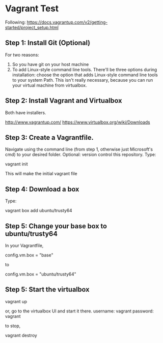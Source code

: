 # Vagrant Test

Following: https://docs.vagrantup.com/v2/getting-started/project_setup.html

## Step 1: Install Git (Optional)

For two reasons:
1) So you have git on your host machine
2) To add Linux-style command line tools. There'll be three options during
installation: choose the option that adds Linux-style command line tools to your
system Path. This isn't really necessary, because you can run your virtual
machine from virtualbox.

## Step 2: Install Vagrant and Virtualbox

Both have installers.

http://www.vagrantup.com/
https://www.virtualbox.org/wiki/Downloads

## Step 3: Create a Vagrantfile.

Navigate using the command line (from step 1, otherwise just Microsoft's cmd) to
your desired folder. Optional: version control this repository. Type:

vagrant init

This will make the initial vagrant file

## Step 4: Download a box

Type:

vagrant box add ubuntu/trusty64

## Step 5: Change your base box to ubuntu/trusty64
In your Vagrantfile,

config.vm.box = "base"

to

config.vm.box = "ubuntu/trusty64"

## Step 5: Start the virtualbox

vagrant up

or, go to the virtualbox UI and start it there.
username: vagrant
password: vagrant

to stop,

vagrant destroy
